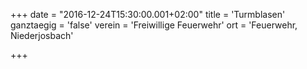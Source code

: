 +++
date = "2016-12-24T15:30:00.001+02:00"
title = 'Turmblasen'
ganztaegig = 'false'
verein = 'Freiwillige Feuerwehr'
ort = 'Feuerwehr, Niederjosbach'

+++

      